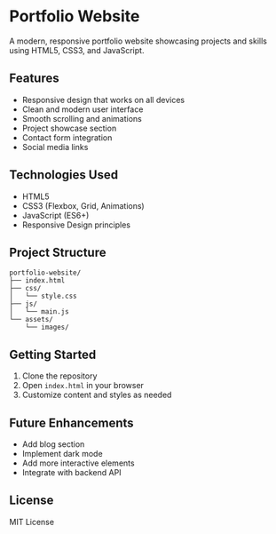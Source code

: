 # Portfolio Website

A modern, responsive portfolio website showcasing projects and skills using HTML5, CSS3, and JavaScript.

## Features

- Responsive design that works on all devices
- Clean and modern user interface
- Smooth scrolling and animations
- Project showcase section
- Contact form integration
- Social media links

## Technologies Used

- HTML5
- CSS3 (Flexbox, Grid, Animations)
- JavaScript (ES6+)
- Responsive Design principles

## Project Structure

```
portfolio-website/
├── index.html
├── css/
│   └── style.css
├── js/
│   └── main.js
└── assets/
    └── images/
```

## Getting Started

1. Clone the repository
2. Open `index.html` in your browser
3. Customize content and styles as needed

## Future Enhancements

- Add blog section
- Implement dark mode
- Add more interactive elements
- Integrate with backend API

## License

MIT License

